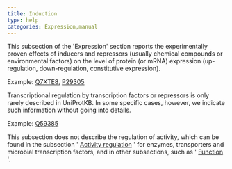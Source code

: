 ```yaml
---
title: Induction
type: help
categories: Expression,manual
---
```


This subsection of the 'Expression' section reports the experimentally proven effects of inducers and repressors (usually chemical compounds or environmental factors) on the level of protein (or mRNA) expression (up-regulation, down-regulation, constitutive expression).

Example: [Q7XTE8](https://www.uniprot.org/uniprotkb/Q7XTE8#expression), [P29305](https://www.uniprot.org/uniprotkb/P29305#expression)

Transcriptional regulation by transcription factors or repressors is only rarely described in UniProtKB. In some specific cases, however, we indicate such information without going into details.

Example: [Q59385](https://www.uniprot.org/uniprotkb/Q59385#expression)

This subsection does not describe the regulation of activity, which can be found in the subsection ' [Activity regulation](https://www.uniprot.org/help/activity_regulation) ' for enzymes, transporters and microbial transcription factors, and in other subsections, such as ' [Function](https://www.uniprot.org/help/function) '.
